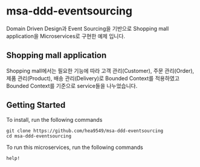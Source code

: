 # msa-ddd-eventsourcing

Domain Driven Design과 Event Sourcing을 기반으로 Shopping mall application을 Microservices로 구현한 예제 입니다.

## Shopping mall application
Shopping mall에서는 필요한 기능에 따라 고객 관리(Customer), 주문 관리(Order), 제품 관리(Product), 배송 관리(Delivery)로 Bounded Context를 적용하였고 Bounded Context를 기준으로 service들을 나누었습니다.


## Getting Started
To install, run the following commands
```
git clone https://github.com/hea9549/msa-ddd-eventsourcing
cd msa-ddd-eventsourcing
```

To run this microservices, run the following commands
```
help!
```

